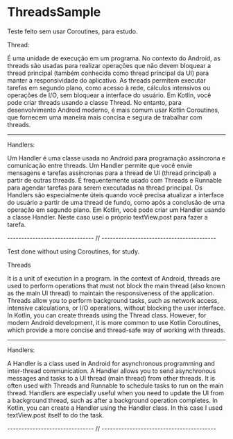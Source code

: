 # ThreadsSample

Teste feito sem usar Coroutines, para estudo.

Thread:

É uma unidade de execução em um programa.
No contexto do Android, as threads são usadas para realizar operações que não devem bloquear a thread principal (também conhecida como thread principal da UI) para manter a responsividade do aplicativo.
As threads permitem executar tarefas em segundo plano, como acesso à rede, cálculos intensivos ou operações de I/O, sem bloquear a interface do usuário.
Em Kotlin, você pode criar threads usando a classe Thread. No entanto, para desenvolvimento Android moderno, é mais comum usar Kotlin Coroutines, que fornecem uma maneira mais concisa e segura de trabalhar com threads.

--------

Handlers:

Um Handler é uma classe usada no Android para programação assíncrona e comunicação entre threads.
Um Handler permite que você envie mensagens e tarefas assíncronas para a thread de UI (thread principal) a partir de outras threads.
É frequentemente usado com Threads e Runnable para agendar tarefas para serem executadas na thread principal.
Os Handlers são especialmente úteis quando você precisa atualizar a interface do usuário a partir de uma thread de fundo, como após a conclusão de uma operação em segundo plano.
Em Kotlin, você pode criar um Handler usando a classe Handler.
Neste caso usei o próprio textView.post para fazer a tarefa.


------------------------------- // -----------------------------------------

Test done without using Coroutines, for study.

Threads

It is a unit of execution in a program.
In the context of Android, threads are used to perform operations that must not block the main thread (also known as the main UI thread) to maintain the responsiveness of the application.
Threads allow you to perform background tasks, such as network access, intensive calculations, or I/O operations, without blocking the user interface.
In Kotlin, you can create threads using the Thread class. However, for modern Android development, it is more common to use Kotlin Coroutines, which provide a more concise and thread-safe way of working with threads.

--------

Handlers:

A Handler is a class used in Android for asynchronous programming and inter-thread communication.
A Handler allows you to send asynchronous messages and tasks to a UI thread (main thread) from other threads.
It is often used with Threads and Runnable to schedule tasks to run on the main thread.
Handlers are especially useful when you need to update the UI from a background thread, such as after a background operation completes.
In Kotlin, you can create a Handler using the Handler class.
In this case I used textView.post itself to do the task.

------------------------------- // -----------------------------------------
